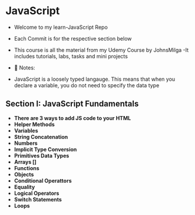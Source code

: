 # JavaScript

- Welcome to my learn-JavaScript Repo
- Each Commit is for the respective section below
- This course is all the material from my Udemy Course by JohnsMilga
  -It includes tutorials, labs, tasks and mini projects

- 🔑 Notes:
- JavaScript is a loosely typed langauge. This means that when you declare a variable, you do not need to specify the data type

## Section I: JavaScript Fundamentals

- **There are 3 ways to add JS code to your HTML**
- **Helper Methods**
- **Variables**
- **String Concatenation**
- **Numbers**
- **Implicit Type Conversion**
- **Primitives Data Types**
- **Arrays []**
- **Functions**
- **Objects**
- **Conditional Operattors**
- **Equality**
- **Logical Operators**
- **Switch Statements**
- **Loops**
